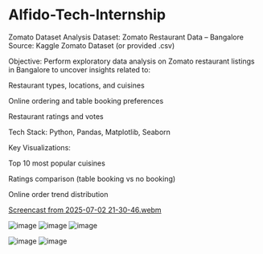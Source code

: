# Alfido-Tech-Internship

Zomato Dataset Analysis
Dataset: Zomato Restaurant Data – Bangalore
Source: Kaggle Zomato Dataset (or provided .csv)

Objective:
Perform exploratory data analysis on Zomato restaurant listings in Bangalore to uncover insights related to:

Restaurant types, locations, and cuisines

Online ordering and table booking preferences

Restaurant ratings and votes

Tech Stack:
Python, Pandas, Matplotlib, Seaborn

Key Visualizations:

Top 10 most popular cuisines

Ratings comparison (table booking vs no booking)

Online order trend distribution



[Screencast from 2025-07-02 21-30-46.webm](https://github.com/user-attachments/assets/d91716d7-8eaf-40ea-b783-6d3fdc4b8132)

![image](https://github.com/user-attachments/assets/0560eeb7-a3b4-4cc9-8b84-9686a4f72d90)
![image](https://github.com/user-attachments/assets/6915b379-313b-4fb8-934a-a33908d18d28)
![image](https://github.com/user-attachments/assets/0f28a8bc-ab02-4998-b8e2-0da8630289dc)

![image](https://github.com/user-attachments/assets/0df22acd-0635-4e35-9def-94e5199b22c3)
![image](https://github.com/user-attachments/assets/5268a1ab-7cb3-45aa-baaa-407cae770ba4)


